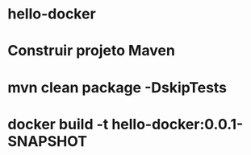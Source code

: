 # hello-docker

# Construir projeto Maven
# mvn clean package -DskipTests
# docker build -t hello-docker:0.0.1-SNAPSHOT 
